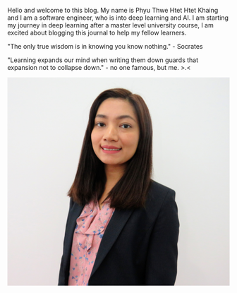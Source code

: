 Hello and welcome to this blog. 
My name is Phyu Thwe Htet Htet Khaing and I am a software engineer, who is into deep learning and AI. I am starting my journey in deep learning after a master level university course, I am excited about blogging this journal to help my fellow learners. 

"The only true wisdom is in knowing you know nothing." - Socrates  

"Learning expands our mind when writing them down guards that expansion not to collapse down."  - no one famous, but me. >.<

![png](/images/profile.jpg)
